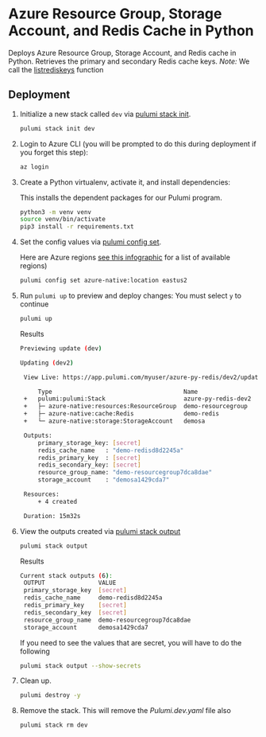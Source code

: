 # Azure Resource Group, Storage Account, and Redis Cache in Python

Deploys Azure Resource Group, Storage Account, and Redis cache in Python. Retrieves the primary and secondary Redis cache keys. _Note:_
We call the [listrediskeys](https://www.pulumi.com/registry/packages/azure-native/api-docs/cache/listrediskeys/) function

## Deployment

1. Initialize a new stack called `dev` via [pulumi stack init](https://www.pulumi.com/docs/reference/cli/pulumi_stack_init/).

   ```bash
   pulumi stack init dev
   ```

1. Login to Azure CLI (you will be prompted to do this during deployment if you forget this step):

   ```bash
   az login
   ```

1. Create a Python virtualenv, activate it, and install dependencies:

   This installs the dependent packages for our Pulumi program.

   ```bash
   python3 -m venv venv
   source venv/bin/activate
   pip3 install -r requirements.txt
   ```

1. Set the config values via [pulumi config set](https://www.pulumi.com/docs/reference/cli/pulumi_config_set/).

   Here are Azure regions [see this infographic](https://azure.microsoft.com/en-us/global-infrastructure/regions/) for a list of available regions)

   ```bash
   pulumi config set azure-native:location eastus2
   ```

1. Run `pulumi up` to preview and deploy changes: You must select `y` to continue

   ```bash
   pulumi up
   ```

   Results

   ```bash
   Previewing update (dev)

   Updating (dev2)

    View Live: https://app.pulumi.com/myuser/azure-py-redis/dev2/updates/1

        Type                                     Name                 Status
    +   pulumi:pulumi:Stack                      azure-py-redis-dev2  created
    +   ├─ azure-native:resources:ResourceGroup  demo-resourcegroup   created
    +   ├─ azure-native:cache:Redis              demo-redis           created
    +   └─ azure-native:storage:StorageAccount   demosa               created

    Outputs:
        primary_storage_key: [secret]
        redis_cache_name   : "demo-redisd8d2245a"
        redis_primary_key  : [secret]
        redis_secondary_key: [secret]
        resource_group_name: "demo-resourcegroup7dca8dae"
        storage_account    : "demosa1429cda7"

    Resources:
        + 4 created

    Duration: 15m32s
   ```

1. View the outputs created via [pulumi stack output](https://www.pulumi.com/docs/reference/cli/pulumi_stack_output/)

   ```bash
   pulumi stack output
   ```

   Results

   ```bash
   Current stack outputs (6):
    OUTPUT               VALUE
    primary_storage_key  [secret]
    redis_cache_name     demo-redisd8d2245a
    redis_primary_key    [secret]
    redis_secondary_key  [secret]
    resource_group_name  demo-resourcegroup7dca8dae
    storage_account      demosa1429cda7
   ```

   If you need to see the values that are secret, you will have to do the following

   ```bash
   pulumi stack output --show-secrets
   ```

1. Clean up.

   ```bash
   pulumi destroy -y
   ```

1. Remove the stack. This will remove the _Pulumi.dev.yaml_ file also
   ```bash
   pulumi stack rm dev
   ```
